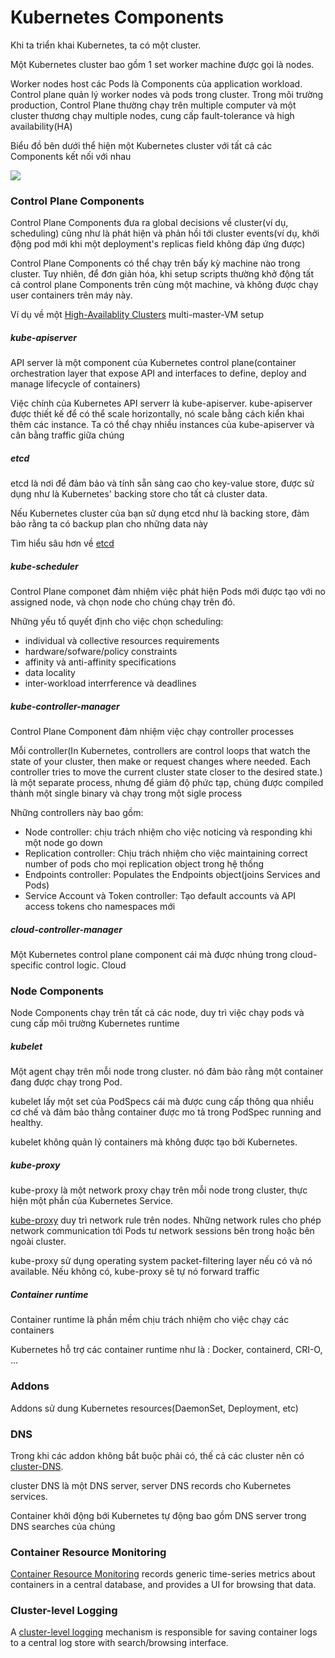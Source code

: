 # Kubernetes Components
 Khi ta triển khai Kubernetes, ta có một cluster.

 Một Kubernetes cluster bao gồm 1 set worker machine được gọi là nodes.

 Worker nodes host các Pods là Components của application workload. Control plane quản lý worker nodes và pods trong cluster. Trong môi trường production, Control Plane thường chạy trên multiple computer và một cluster thương chạy multiple nodes, cung cấp fault-tolerance và high availability(HA)

Biểu đồ bên dưới thể hiện một Kubernetes cluster với tất cả các Components kết nối với nhau

![](images/kubernetes_components.png)

### Control Plane Components
Control Plane Components đưa ra global decisions về cluster(ví dụ, scheduling) cũng như là phát hiện và phản hồi tới cluster events(ví dụ, khởi động pod mới khi một deployment's replicas field không đáp ứng được)

Control Plane Components có thể chạy trên bấy kỳ machine nào trong cluster. Tuy nhiên, để đơn giản hóa, khi setup scripts thường khở động tất cả control plane Components trên cùng một machine, và không được chạy user containers trên máy này.

Ví dụ về một [High-Availablity Clusters](https://kubernetes.io/docs/setup/production-environment/tools/kubeadm/high-availability/) multi-master-VM setup

##### kube-apiserver
API server là một component của Kubernetes control plane(container orchestration layer that expose API and interfaces to define, deploy and manage lifecycle of containers)

Việc chính của Kubernetes API serverr là kube-apiserver. kube-apiserver được thiết kế để có thể scale horizontally, nó scale bằng cách kiển khai thêm các instance. Ta có thể chạy nhiều instances của kube-apiserver và cân bằng traffic giữa chúng
##### etcd
etcd là nơi để đảm bảo và tính sẵn sàng cao cho key-value store, được sử dụng như là Kubernetes' backing store cho tất cả cluster data.

Nếu Kubernetes cluster của bạn sử dụng etcd như là backing store, đảm bảo rằng ta có backup plan cho những data này

Tìm hiểu sâu hơn về [etcd](https://etcd.io/docs/)
##### kube-scheduler
Control Plane componet đảm nhiệm việc phát hiện Pods mới được tạo với no assigned node, và chọn node cho chúng chạy trên đó.

Những yếu tố quyết định cho việc chọn scheduling:
* individual và collective resources requirements
* hardware/sofware/policy constraints
* affinity và anti-affinity specifications
* data locality
* inter-workload interrference và deadlines

##### kube-controller-manager
Control Plane Component đảm nhiệm việc chạy controller processes

Mỗi controller(In Kubernetes, controllers are control loops that watch the state of your cluster, then make or request changes where needed. Each controller tries to move the current cluster state closer to the desired state.) là một separate process, nhưng để giảm độ phức tạp, chúng được compiled thành một single binary và chạy trong một sigle process

Những controllers này bao gồm:
* Node controller: chịu trách nhiệm cho việc noticing và responding khi một node go down
* Replication controller: Chịu trách nhiệm cho việc maintaining correct number of pods cho mọi replication object trong hệ thống
* Endpoints controller: Populates the Endpoints object(joins Services and Pods)
* Service Account và Token controller: Tạo default accounts và API access tokens cho namespaces mới

##### cloud-controller-manager
Một Kubernetes control plane component cái mà được nhúng trong cloud-specific control logic. Cloud
### Node Components
Node Components chạy trên tất cả các node, duy trì việc chạy pods và cung cấp môi trường Kubernetes runtime
##### kubelet
Một agent chạy trên mỗi node trong cluster. nó đảm bảo rằng một container đang được chạy trong Pod.

kubelet lấy một set của PodSpecs cái mà được cung cấp thông qua nhiều cơ chế và đảm bảo thằng container được mo tả trong PodSpec running and healthy.

kubelet không quản lý containers mà không được tạo bởi Kubernetes.
##### kube-proxy
kube-proxy là một network proxy chạy trên mỗi node trong cluster, thực hiện một phần của Kubernetes Service.

[kube-proxy](https://kubernetes.io/docs/reference/command-line-tools-reference/kube-proxy/) duy trì network rule trên nodes. Những network rules cho phép network communication tới Pods tư network sessions bên trong hoặc bên ngoài cluster.

kube-proxy sử dụng operating system packet-filtering layer nếu có và nó available. Nếu không có, kube-proxy sẽ tự nó forward traffic

##### Container runtime
Container runtime là phần mềm chịu trách nhiệm cho việc chạy các containers

Kubernetes hỗ trợ các container runtime như là : Docker, containerd, CRI-O, ...
### Addons
Addons sử dung Kubernetes resources(DaemonSet, Deployment, etc)
### DNS
Trong khi các addon không bắt buộc phải có, thế cả các cluster nên có [cluster-DNS](https://kubernetes.io/docs/concepts/services-networking/dns-pod-service/).

cluster DNS là một DNS server, server DNS records cho Kubernetes services.

Container khởi động bới Kubernetes tự động bao gồm DNS server trong DNS searches của chúng
### Container Resource Monitoring
[Container Resource Monitoring](https://kubernetes.io/docs/tasks/debug-application-cluster/resource-usage-monitoring/) records generic time-series metrics about containers in a central database, and provides a UI for browsing that data.
### Cluster-level Logging
A [cluster-level logging](https://kubernetes.io/docs/concepts/cluster-administration/logging/) mechanism is responsible for saving container logs to a central log store with search/browsing interface.
